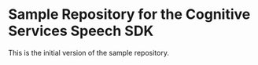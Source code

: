 # Sample Repository for the Cognitive Services Speech SDK

This is the initial version of the sample repository.
